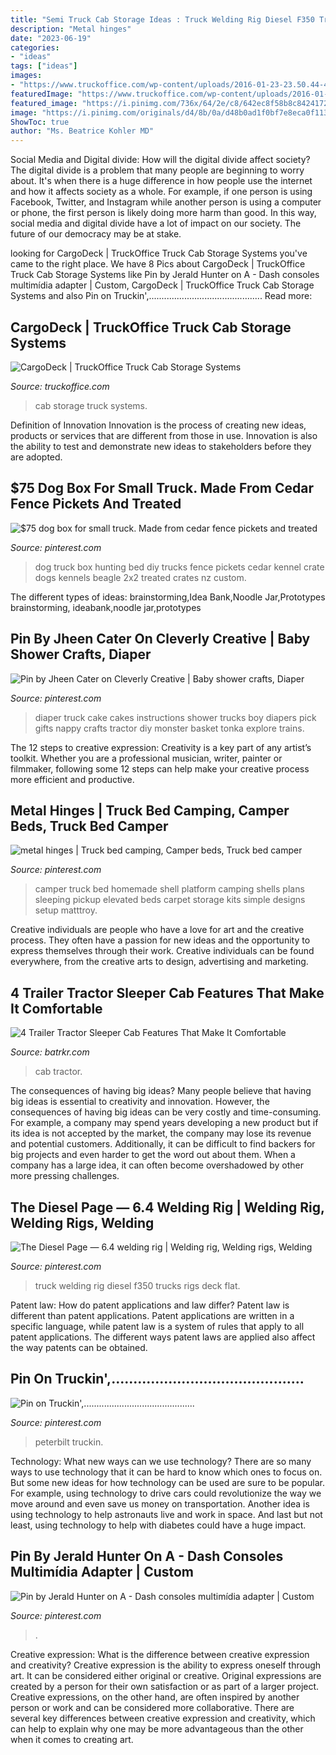 ```yaml
---
title: "Semi Truck Cab Storage Ideas : Truck Welding Rig Diesel F350 Trucks Rigs Deck Flat"
description: "Metal hinges"
date: "2023-06-19"
categories:
- "ideas"
tags: ["ideas"]
images:
- "https://www.truckoffice.com/wp-content/uploads/2016-01-23-23.50.44-465x620.jpg"
featuredImage: "https://www.truckoffice.com/wp-content/uploads/2016-01-23-23.50.44-465x620.jpg"
featured_image: "https://i.pinimg.com/736x/64/2e/c8/642ec8f58b8c8424172feaeed1f429cc--cedar-fence-pickets-fence-ideas.jpg"
image: "https://i.pinimg.com/originals/d4/8b/0a/d48b0ad1f0bf7e8eca0f113aadcbe93f.jpg"
ShowToc: true
author: "Ms. Beatrice Kohler MD"
---
```



Social Media and Digital divide: How will the digital divide affect society?
The digital divide is a problem that many people are beginning to worry about. It's when there is a huge difference in how people use the internet and how it affects society as a whole. For example, if one person is using Facebook, Twitter, and Instagram while another person is using a computer or phone, the first person is likely doing more harm than good. In this way, social media and digital divide have a lot of impact on our society. The future of our democracy may be at stake.

	

		
looking for CargoDeck | TruckOffice Truck Cab Storage Systems you've came to the right place. We have 8 Pics about CargoDeck | TruckOffice Truck Cab Storage Systems like Pin by Jerald Hunter on A - Dash consoles multimídia adapter | Custom, CargoDeck | TruckOffice Truck Cab Storage Systems and also Pin on Truckin&#039;,............................................. Read more:
		
    
## CargoDeck | TruckOffice Truck Cab Storage Systems

<img loading=lazy src="https://www.truckoffice.com/wp-content/uploads/2016-01-23-23.50.44-465x620.jpg" onerror="this.onerror=null;this.src='https://tse3.mm.bing.net/th?id=OIP.7A8Oy0qC6YgQcMJLf-8-oAAAAA&amp;pid=15.1';" alt="CargoDeck | TruckOffice Truck Cab Storage Systems">

_Source: truckoffice.com_

>cab storage truck systems. 

	

Definition of Innovation
Innovation is the process of creating new ideas, products or services that are different from those in use. Innovation is also the ability to test and demonstrate new ideas to stakeholders before they are adopted.

    
## $75 Dog Box For Small Truck. Made From Cedar Fence Pickets And Treated

<img loading=lazy src="https://i.pinimg.com/736x/64/2e/c8/642ec8f58b8c8424172feaeed1f429cc--cedar-fence-pickets-fence-ideas.jpg" onerror="this.onerror=null;this.src='https://tse1.mm.bing.net/th?id=OIP.Uyan6ATiGR_j0O4fs_asqAHaEK&amp;pid=15.1';" alt="$75 dog box for small truck. Made from cedar fence pickets and treated">

_Source: pinterest.com_

>dog truck box hunting bed diy trucks fence pickets cedar kennel crate dogs kennels beagle 2x2 treated crates nz custom. 

	

The different types of ideas: brainstorming,Idea Bank,Noodle Jar,Prototypes
brainstorming, ideabank,noodle jar,prototypes

    
## Pin By Jheen Cater On Cleverly Creative | Baby Shower Crafts, Diaper

<img loading=lazy src="https://i.pinimg.com/originals/6c/0b/a5/6c0ba55d55a29f76f7a7b14c3dd6f8d1.jpg" onerror="this.onerror=null;this.src='https://tse3.mm.bing.net/th?id=OIP.4pwpk6hcY8_MQ25UnqRx3wHaFj&amp;pid=15.1';" alt="Pin by Jheen Cater on Cleverly Creative | Baby shower crafts, Diaper">

_Source: pinterest.com_

>diaper truck cake cakes instructions shower trucks boy diapers pick gifts nappy crafts tractor diy monster basket tonka explore trains. 

	

The 12 steps to creative expression:
Creativity is a key part of any artist’s toolkit. Whether you are a professional musician, writer, painter or filmmaker, following some 12 steps can help make your creative process more efficient and productive.

    
## Metal Hinges | Truck Bed Camping, Camper Beds, Truck Bed Camper

<img loading=lazy src="https://i.pinimg.com/736x/32/88/6f/32886fd2da10e80620277c665e8ed2d9.jpg" onerror="this.onerror=null;this.src='https://tse3.mm.bing.net/th?id=OIP.iL_fnRrpSSFdEAF25TxtEgHaFj&amp;pid=15.1';" alt="metal hinges | Truck bed camping, Camper beds, Truck bed camper">

_Source: pinterest.com_

>camper truck bed homemade shell platform camping shells plans sleeping pickup elevated beds carpet storage kits simple designs setup matttroy. 

	

Creative individuals are people who have a love for art and the creative process. They often have a passion for new ideas and the opportunity to express themselves through their work. Creative individuals can be found everywhere, from the creative arts to design, advertising and marketing.

    
## 4 Trailer Tractor Sleeper Cab Features That Make It Comfortable

<img loading=lazy src="https://batrkr.com/wp-content/uploads/2020/04/bathroom-sleeper-2.jpg" onerror="this.onerror=null;this.src='https://tse3.mm.bing.net/th?id=OIP.0NCzqkL30Oc-iKwfmMSmvAHaLG&amp;pid=15.1';" alt="4 Trailer Tractor Sleeper Cab Features That Make It Comfortable">

_Source: batrkr.com_

>cab tractor. 

	

The consequences of having big ideas?
Many people believe that having big ideas is essential to creativity and innovation. However, the consequences of having big ideas can be very costly and time-consuming. For example, a company may spend years developing a new product but if its idea is not accepted by the market, the company may lose its revenue and potential customers. Additionally, it can be difficult to find backers for big projects and even harder to get the word out about them. When a company has a large idea, it can often become overshadowed by other more pressing challenges.

    
## The Diesel Page — 6.4 Welding Rig | Welding Rig, Welding Rigs, Welding

<img loading=lazy src="https://i.pinimg.com/736x/0e/b0/0d/0eb00d684085c32f4f80088bf7cefd29.jpg" onerror="this.onerror=null;this.src='https://tse1.mm.bing.net/th?id=OIP.Uvl7no0EATEpWop2I2ucCQHaFv&amp;pid=15.1';" alt="The Diesel Page — 6.4 welding rig | Welding rig, Welding rigs, Welding">

_Source: pinterest.com_

>truck welding rig diesel f350 trucks rigs deck flat. 

	

Patent law: How do patent applications and law differ?
Patent law is different than patent applications. Patent applications are written in a specific language, while patent law is a system of rules that apply to all patent applications. The different ways patent laws are applied also affect the way patents can be obtained.

    
## Pin On Truckin&#039;,............................................

<img loading=lazy src="https://i.pinimg.com/736x/5a/83/30/5a8330b97073761a980a55bd8035080b.jpg" onerror="this.onerror=null;this.src='https://tse1.mm.bing.net/th?id=OIP.z5nkDNuOqz1FvlSWTS_n0AHaGM&amp;pid=15.1';" alt="Pin on Truckin&#039;,............................................">

_Source: pinterest.com_

>peterbilt truckin. 

	

Technology: What new ways can we use technology?
There are so many ways to use technology that it can be hard to know which ones to focus on. But some new ideas for how technology can be used are sure to be popular. For example, using technology to drive cars could revolutionize the way we move around and even save us money on transportation. Another idea is using technology to help astronauts live and work in space. And last but not least, using technology to help with diabetes could have a huge impact.

    
## Pin By Jerald Hunter On A - Dash Consoles Multimídia Adapter | Custom

<img loading=lazy src="https://i.pinimg.com/originals/d4/8b/0a/d48b0ad1f0bf7e8eca0f113aadcbe93f.jpg" onerror="this.onerror=null;this.src='https://tse1.mm.bing.net/th?id=OIP.o59O57oNMso3pF_q4iYFdAHaFj&amp;pid=15.1';" alt="Pin by Jerald Hunter on A - Dash consoles multimídia adapter | Custom">

_Source: pinterest.com_

>. 

	

Creative expression: What is the difference between creative expression and creativity?
Creative expression is the ability to express oneself through art. It can be considered either original or creative. Original expressions are created by a person for their own satisfaction or as part of a larger project. Creative expressions, on the other hand, are often inspired by another person or work and can be considered more collaborative. There are several key differences between creative expression and creativity, which can help to explain why one may be more advantageous than the other when it comes to creating art.

